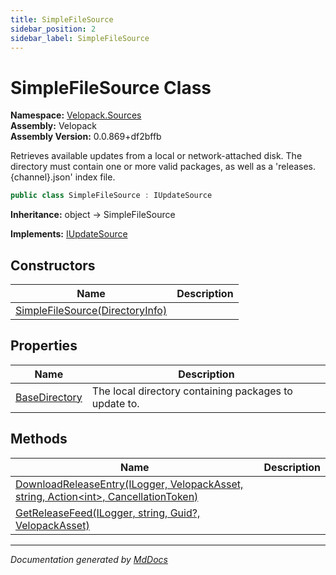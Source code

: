 ```yaml
---
title: SimpleFileSource
sidebar_position: 2
sidebar_label: SimpleFileSource
---
```

<!--  
  <auto-generated>   
    The contents of this file were generated by a tool.  
    Changes to this file may be list if the file is regenerated  
  </auto-generated>   
-->

# SimpleFileSource Class

**Namespace:** [Velopack.Sources](../index.md)  
**Assembly:** Velopack  
**Assembly Version:** 0.0.869+df2bffb

Retrieves available updates from a local or network\-attached disk. The directory must contain one or more valid packages, as well as a 'releases.{channel}.json' index file.

```csharp
public class SimpleFileSource : IUpdateSource
```

**Inheritance:** object → SimpleFileSource

**Implements:** [IUpdateSource](../IUpdateSource/index.md)

## Constructors

| Name                                                     | Description |
| -------------------------------------------------------- | ----------- |
| [SimpleFileSource(DirectoryInfo)](constructors/index.md) |             |

## Properties

| Name                                         | Description                                             |
| -------------------------------------------- | ------------------------------------------------------- |
| [BaseDirectory](properties/BaseDirectory.md) |  The local directory containing packages to update to.  |

## Methods

| Name                                                                                                                      | Description |
| ------------------------------------------------------------------------------------------------------------------------- | ----------- |
| [DownloadReleaseEntry(ILogger, VelopackAsset, string, Action\<int\>, CancellationToken)](methods/DownloadReleaseEntry.md) |             |
| [GetReleaseFeed(ILogger, string, Guid?, VelopackAsset)](methods/GetReleaseFeed.md)                                        |             |

___

*Documentation generated by [MdDocs](https://github.com/ap0llo/mddocs)*
